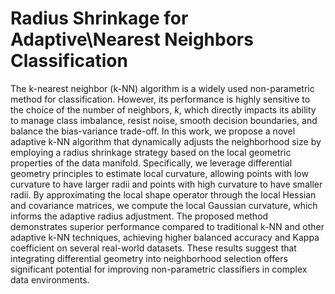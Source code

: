 # Radius Shrinkage for Adaptive\\Nearest Neighbors Classification

The k-nearest neighbor (k-NN) algorithm is a widely used non-parametric method for classification. However, its performance is highly sensitive to the choice of the number of neighbors, $k$, which directly impacts its ability to manage class imbalance, resist noise, smooth decision boundaries, and balance the bias-variance trade-off. In this work, we propose a novel adaptive k-NN algorithm that dynamically adjusts the neighborhood size by employing a radius shrinkage strategy based on the local geometric properties of the data manifold. Specifically, we leverage differential geometry principles to estimate local curvature, allowing points with low curvature to have larger radii and points with high curvature to have smaller radii. By approximating the local shape operator through the local Hessian and covariance matrices, we compute the local Gaussian curvature, which informs the adaptive radius adjustment. The proposed method demonstrates superior performance compared to traditional k-NN and other adaptive k-NN techniques, achieving higher balanced accuracy and Kappa coefficient on several real-world datasets. These results suggest that integrating differential geometry into neighborhood selection offers significant potential for improving non-parametric classifiers in complex data environments.
